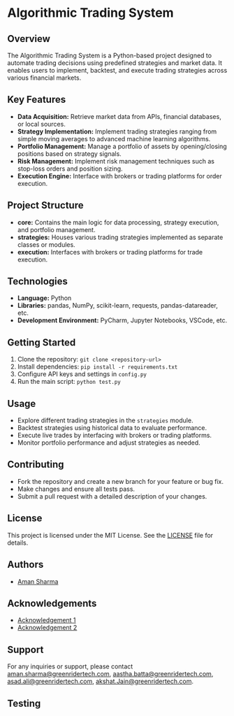 # Algorithmic Trading System

## Overview
The Algorithmic Trading System is a Python-based project designed to automate trading decisions using predefined strategies and market data. It enables users to implement, backtest, and execute trading strategies across various financial markets.

## Key Features
- **Data Acquisition:** Retrieve market data from APIs, financial databases, or local sources.
- **Strategy Implementation:** Implement trading strategies ranging from simple moving averages to advanced machine learning algorithms.
- **Portfolio Management:** Manage a portfolio of assets by opening/closing positions based on strategy signals.
- **Risk Management:** Implement risk management techniques such as stop-loss orders and position sizing.
- **Execution Engine:** Interface with brokers or trading platforms for order execution.

## Project Structure
- **core:** Contains the main logic for data processing, strategy execution, and portfolio management.
- **strategies:** Houses various trading strategies implemented as separate classes or modules.
- **execution:** Interfaces with brokers or trading platforms for trade execution.

## Technologies
- **Language:** Python
- **Libraries:** pandas, NumPy, scikit-learn, requests, pandas-datareader, etc.
- **Development Environment:** PyCharm, Jupyter Notebooks, VSCode, etc.

## Getting Started
1. Clone the repository: `git clone <repository-url>`
2. Install dependencies: `pip install -r requirements.txt`
3. Configure API keys and settings in `config.py`
4. Run the main script: `python test.py`

## Usage
- Explore different trading strategies in the `strategies` module.
- Backtest strategies using historical data to evaluate performance.
- Execute live trades by interfacing with brokers or trading platforms.
- Monitor portfolio performance and adjust strategies as needed.

## Contributing
- Fork the repository and create a new branch for your feature or bug fix.
- Make changes and ensure all tests pass.
- Submit a pull request with a detailed description of your changes.

## License
This project is licensed under the MIT License. See the [LICENSE](LICENSE) file for details.

## Authors
- [Aman Sharma](https://github.com/A1man1)

## Acknowledgements
- [Acknowledgement 1](acknowledgement-1-url)
- [Acknowledgement 2](acknowledgement-2-url)

## Support
For any inquiries or support, please contact [aman.sharma@greenridertech.com](aman.sharma@greenridertech.com), [aastha.batta@greenridertech.com](aastha.batta@greenridertech.com), [asad.ali@greenridertech.com](asad.ali@greenridertech.com), [akshat.Jain@greenridertech.com](akshat.Jain@greenridertech.com).

## Testing
